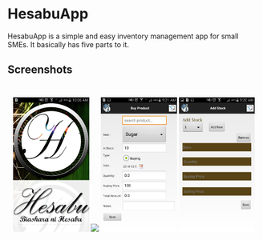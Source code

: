 # HesabuApp
HesabuApp is a simple and easy inventory management app for small SMEs. It basically has five parts to it.

## Screenshots<br><br>

<p align="center">
<img src="Screenshot1.png" width="30%">
<img src="Screenshot2png" width="30%">

<img src="Screenshot3.png" width="30%">
<img src="Screenshot4.png" width="30%">
</p>

   
